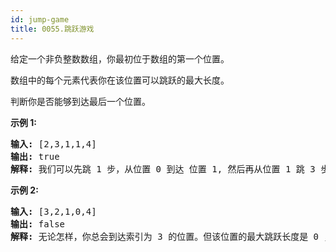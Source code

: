 ```yaml
---
id: jump-game
title: 0055.跳跃游戏
---
```

给定一个非负整数数组，你最初位于数组的第一个位置。

数组中的每个元素代表你在该位置可以跳跃的最大长度。

判断你是否能够到达最后一个位置。

**示例 1:**


<pre><strong>输入:</strong> [2,3,1,1,4]<br/><strong>输出:</strong> true<br/><strong>解释:</strong> 我们可以先跳 1 步，从位置 0 到达 位置 1, 然后再从位置 1 跳 3 步到达最后一个位置。<br/></pre>

**示例 2:**


<pre><strong>输入:</strong> [3,2,1,0,4]<br/><strong>输出:</strong> false<br/><strong>解释:</strong> 无论怎样，你总会到达索引为 3 的位置。但该位置的最大跳跃长度是 0 ， 所以你永远不可能到达最后一个位置。<br/></pre>

